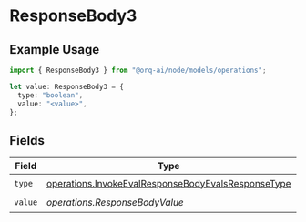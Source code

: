 # ResponseBody3

## Example Usage

```typescript
import { ResponseBody3 } from "@orq-ai/node/models/operations";

let value: ResponseBody3 = {
  type: "boolean",
  value: "<value>",
};
```

## Fields

| Field                                                                                                                    | Type                                                                                                                     | Required                                                                                                                 | Description                                                                                                              |
| ------------------------------------------------------------------------------------------------------------------------ | ------------------------------------------------------------------------------------------------------------------------ | ------------------------------------------------------------------------------------------------------------------------ | ------------------------------------------------------------------------------------------------------------------------ |
| `type`                                                                                                                   | [operations.InvokeEvalResponseBodyEvalsResponseType](../../models/operations/invokeevalresponsebodyevalsresponsetype.md) | :heavy_check_mark:                                                                                                       | N/A                                                                                                                      |
| `value`                                                                                                                  | *operations.ResponseBodyValue*                                                                                           | :heavy_check_mark:                                                                                                       | N/A                                                                                                                      |